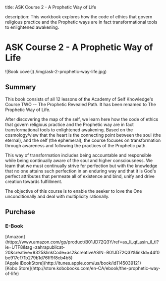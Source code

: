 title: ASK Course 2 - A Prophetic Way of Life

description: This workbook explores how the code of ethics that govern religious practice and the Prophetic ways are in fact transformational tools to enlightened awakening.

# ASK Course 2 - A Prophetic Way of Life

<div markdown="1" class="cover-image">
![Book cover](./img/ask-2-prophetic-way-life.jpg)
</div>

## Summary

This book consists of all 12 lessons of the Academy of Self Knowledge's Course TWO -- The Prophetic Revealed Path. It has been renamed to The Prophetic Way of Life.

After discovering the map of the self, we learn here how the code of ethics that govern religious practice and the Prophetic way are in fact transformational tools to enlightened awakening. Based on the cosmology/view that the heart is the connecting point between the soul (the eternal), and the self (the ephemeral), the course focuses on transformation through awareness and following the practices of the Prophetic path.

This way of transformation includes being accountable and responsible while being continually aware of the soul and higher consciousness. We learn that we must continually strive for perfection but with the knowledge that no one attains such perfection in an enduring way and that it is God's perfect attributes that permeate all of existence and bind, unify and drive creation towards fulfillment.

The objective of this course is to enable the seeker to love the One unconditionally and deal with multiplicity rationally.  

## Purchase

### E-Book

<div markdown="3" class="purchase-link">
[Amazon](https://www.amazon.com/gp/product/B01JD72Q3Y/ref=as_li_qf_asin_il_tl?ie=UTF8&tag=zahrapublicat-20&creative=9325&linkCode=as2&creativeASIN=B01JD72Q3Y&linkId=44f0be917cf71b279b1d76ff9f8cb4b5)
</div>

<div markdown="3" class="purchase-link">
[Apple iBookStore](http://itunes.apple.com/us/book/id1145039121)
</div>

<div markdown="3" class="purchase-link">
[Kobo Store](http://store.kobobooks.com/en-CA/ebook/the-prophetic-way-of-life)
</div>